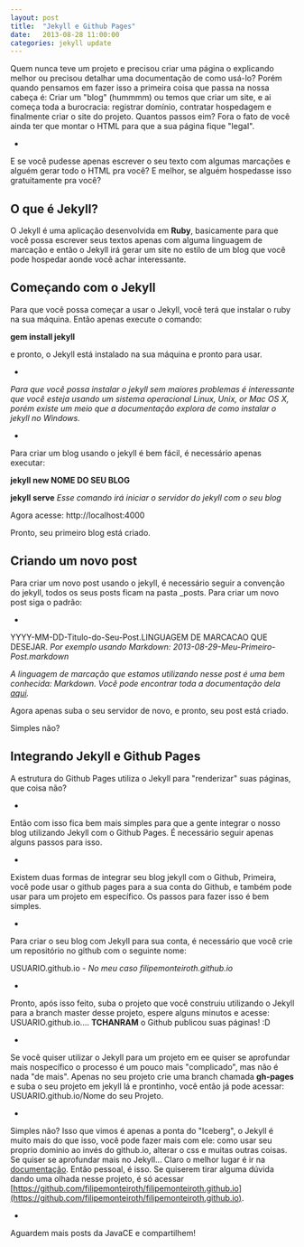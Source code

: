 ```yaml
---
layout: post
title:  "Jekyll e Github Pages"
date:   2013-08-28 11:00:00
categories: jekyll update
---
```


Quem nunca teve um projeto e precisou criar uma página o explicando melhor ou precisou detalhar uma documentação de como usá-lo? Porém quando pensamos em fazer isso a primeira coisa que passa  na nossa cabeça é: Criar um "blog" (hummmm) ou temos que criar um site, e ai começa toda a burocracia: registrar domínio, contratar hospedagem e finalmente criar o site do projeto. Quantos passos eim? Fora o fato de você ainda ter que montar o HTML para que a sua página fique "legal". 

-

E se você pudesse apenas escrever o seu texto com algumas marcações e alguém gerar todo o HTML pra você? E melhor, se alguém hospedasse isso gratuitamente pra você?

O que é Jekyll?
---------------

O Jekyll é uma aplicação desenvolvida em __Ruby__, basicamente para que você possa escrever seus textos apenas com alguma linguagem de marcação e então o Jekyll irá gerar um site no estilo de um blog que você pode hospedar aonde você achar interessante.

Começando com o Jekyll
-------------------

Para que você possa começar a usar o Jekyll, você terá que instalar o ruby na sua máquina. Então apenas execute o comando:

__gem install jekyll__

e pronto, o Jekyll está instalado na sua máquina e pronto para usar. 

-

_Para que você possa instalar o jekyll sem maiores problemas é interessante que você esteja usando um sistema operacional Linux, Unix, or Mac OS X, porém existe um meio que a documentação explora de como instalar o jekyll no Windows._

-

Para criar um blog usando o jekyll é bem fácil, é necessário apenas executar: 

__jekyll new NOME DO SEU BLOG__

__jekyll serve__ _Esse comando irá iniciar o servidor do jekyll com o seu blog_

Agora acesse: http://localhost:4000

Pronto, seu primeiro blog está criado.

Criando um novo post
---------------------

Para criar um novo post usando o jekyll, é necessário seguir a convenção do jekyll, todos os seus posts ficam na pasta _posts. Para criar um novo post siga o padrão:

-

YYYY-MM-DD-Titulo-do-Seu-Post.LINGUAGEM DE MARCACAO QUE DESEJAR. _Por exemplo usando Markdown: 2013-08-29-Meu-Primeiro-Post.markdown_

_A linguagem de marcação que estamos utilizando nesse post é uma bem conhecida: Markdown. Você pode encontrar toda a documentação dela [aqui](http://daringfireball.net/projects/markdown/)._

Agora apenas suba o seu servidor de novo, e pronto, seu post está criado.

Simples não?

Integrando Jekyll e Github Pages
--------------------------------

A estrutura do Github Pages utiliza o Jekyll para "renderizar" suas páginas, que coisa não?

-

Então com isso fica bem mais simples para que a gente integrar o nosso blog utilizando Jekyll com o Github Pages. É necessário seguir apenas alguns passos para isso.

-

Existem duas formas de integrar seu blog jekyll com o Github, Primeira, você pode usar o github pages para a sua conta do Github, e também pode usar para um projeto em específico. Os passos para fazer isso é bem simples. 

-

Para criar o seu blog com Jekyll para sua conta, é necessário que você crie um repositório no github com o seguinte nome:

USUARIO.github.io - _No meu caso filipemonteiroth.github.io_

-

Pronto, após isso feito, suba o projeto que você construiu utilizando o Jekyll para a branch master desse projeto, espere alguns minutos e acesse: USUARIO.github.io.... __TCHANRAM__ o Github publicou suas páginas! :D

-

Se você quiser utilizar o Jekyll para um projeto em ee quiser se aprofundar mais nospecífico o processo é um pouco mais "complicado", mas não é nada "de mais". Apenas no seu projeto crie uma branch chamada __gh-pages__ e suba o seu projeto em jekyll lá e prontinho, você então já pode acessar: USUARIO.github.io/Nome do seu Projeto.

-

Simples não? Isso que vimos é apenas a ponta do "Iceberg", o Jekyll é muito mais do que isso, você pode fazer mais com ele: como usar seu proprio dominio ao invés do github.io, alterar o css e muitas outras coisas. Se quiser se aprofundar mais no Jekyll... Claro o melhor lugar é ir na [documentação](http://jekyllrb.com/docs/home/). Então pessoal, é isso. Se quiserem tirar alguma dúvida dando uma olhada nesse projeto, é só acessar [https://github.com/filipemonteiroth/filipemonteiroth.github.io](https://github.com/filipemonteiroth/filipemonteiroth.github.io).

-

Aguardem mais posts da JavaCE e compartilhem!
